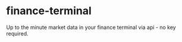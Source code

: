 # finance-terminal
Up to the minute market data in your finance terminal via api - no key required.
